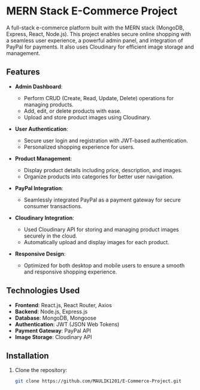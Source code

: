 # MERN Stack E-Commerce Project

A full-stack e-commerce platform built with the MERN stack (MongoDB, Express, React, Node.js). This project enables secure online shopping with a seamless user experience, a powerful admin panel, and integration of PayPal for payments. It also uses Cloudinary for efficient image storage and management.

## Features

- **Admin Dashboard**: 
  - Perform CRUD (Create, Read, Update, Delete) operations for managing products.
  - Add, edit, or delete products with ease.
  - Upload and store product images using Cloudinary.

- **User Authentication**: 
  - Secure user login and registration with JWT-based authentication.
  - Personalized shopping experience for users.

- **Product Management**: 
  - Display product details including price, description, and images.
  - Organize products into categories for better user navigation.

- **PayPal Integration**:
  - Seamlessly integrated PayPal as a payment gateway for secure consumer transactions.

- **Cloudinary Integration**:
  - Used Cloudinary API for storing and managing product images securely in the cloud.
  - Automatically upload and display images for each product.

- **Responsive Design**:
  - Optimized for both desktop and mobile users to ensure a smooth and responsive shopping experience.

## Technologies Used

- **Frontend**: React.js, React Router, Axios
- **Backend**: Node.js, Express.js
- **Database**: MongoDB, Mongoose
- **Authentication**: JWT (JSON Web Tokens)
- **Payment Gateway**: PayPal API
- **Image Storage**: Cloudinary API

## Installation

1. Clone the repository:
   ```bash
   git clone https://github.com/MAULIK1201/E-Commerce-Project.git
